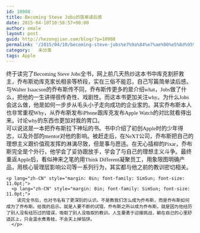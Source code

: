 ```yaml
---
id: 10988
title: Becoming Steve Jobs的简单读后感
date: 2015-04-10T10:58:57+00:00
author: omale
layout: post
guid: http://hezongjian.com/blog/?p=10988
permalink: '/2015/04/10/becoming-steve-jobs%e7%9a%84%e7%ae%80%e5%8d%95%e8%af%bb%e5%90%8e%e6%84%9f/'
category:   未分类
tags: Apple  
---
```

<p style="margin: 0in; font-size: 11.0pt;">
  <span lang="zh-CN" style="font-family: SimSun;">终于读完了</span><span lang="en-US" style="font-family: Calibri;">Becoming Steve Jobs</span><span lang="zh-CN" style="font-family: SimSun;">全书，网上前几天热炒这本书中库克割肝救主，乔布斯劝库克家长相亲等桥段，实在三俗不能忍，自己写篇简单读后感。</span>
</p>

<p lang="zh-CN" style="margin: 0in; font-family: SimSun; font-size: 11.0pt;">
  <p style="margin: 0in; font-size: 11.0pt;">
    <span lang="zh-CN" style="font-family: SimSun;">与</span><span lang="en-US" style="font-family: Calibri;">Walter Isaacson</span><span lang="zh-CN" style="font-family: SimSun;">的乔布斯传不同，乔布斯传更多的是介绍</span><span lang="en-US" style="font-family: Calibri;">what</span><span lang="zh-CN" style="font-family: SimSun;">，</span><span lang="en-US" style="font-family: Calibri;">Jobs</span><span lang="zh-CN" style="font-family: SimSun;">做了什么，把他的一生讲得很传奇性、戏剧性。而这本书更加关注</span><span lang="en-US" style="font-family: Calibri;">why</span><span lang="zh-CN" style="font-family: SimSun;">。为什么</span><span lang="en-US" style="font-family: Calibri;">Jobs</span><span lang="zh-CN" style="font-family: SimSun;">会这么做，他是如何一步步从毛头小子走向成功的企业家的。其实乔布斯本人也非常重视</span><span lang="en-US" style="font-family: Calibri;">Why</span><span lang="zh-CN" style="font-family: SimSun;">，从乔布斯发布</span><span lang="en-US" style="font-family: Calibri;">iPhone</span><span lang="zh-CN" style="font-family: SimSun;">跟库克发布</span><span lang="en-US" style="font-family: Calibri;">Apple Watch</span><span lang="zh-CN" style="font-family: SimSun;">的对比就看得出来。讨论</span><span lang="en-US" style="font-family: Calibri;">why</span><span lang="zh-CN" style="font-family: SimSun;">的东西也更加对我的胃口。</span>
  </p>
  
  <p lang="zh-CN" style="margin: 0in; font-family: SimSun; font-size: 11.0pt;">
    <p style="margin: 0in; font-size: 11.0pt;">
      <span lang="zh-CN" style="font-family: SimSun;">可以说这是一本把乔布斯拉下神坛的书。书中介绍了初创</span><span lang="en-US" style="font-family: Calibri;">Apple</span><span lang="zh-CN" style="font-family: SimSun;">时的少年得志，以及外部的</span><span lang="en-US" style="font-family: Calibri;">mentor</span><span lang="zh-CN" style="font-family: SimSun;">对他的影响。被赶走后，在</span><span lang="en-US" style="font-family: Calibri;">NeXT</span><span lang="zh-CN" style="font-family: SimSun;">公司，乔布斯把自己的理想主义跟价值观发挥的淋漓尽致，但是事与愿违。在无心插柳的</span><span lang="en-US" style="font-family: Calibri;">Pixar</span><span lang="zh-CN" style="font-family: SimSun;">，乔布斯完全是个外行，他学会了妥协跟放手，学会了与自己的理想主义斗争。最终重返</span><span lang="en-US" style="font-family: Calibri;">Apple</span><span lang="zh-CN" style="font-family: SimSun;">后，看似神来之笔的用</span><span lang="en-US" style="font-family: Calibri;">Think Different</span><span lang="zh-CN" style="font-family: SimSun;">凝聚员工，用象限图明确产品，用核心管理层影响公司等一系列行为，其实都与他之前的教训密切相关。</span>
    </p>
    
    <p lang="zh-CN" style="margin: 0in; font-family: SimSun; font-size: 11.0pt;">
      <p lang="zh-CN" style="margin: 0in; font-family: SimSun; font-size: 11.0pt;">
        读完全书后，也对书名有了更深刻的认识。不是教我们怎么成为乔布斯，而是乔布斯如何成为了乔布斯。给我的启示。就是人要不断的试错，乔布斯之所以成为乔布斯，就是因为他经历了别人没有经历过的错误，吸取了别人没吸取的教训。人生要勇于迎接挑战，躺在自己的心里舒适区上，只会温水煮青蛙，不会天上掉馅饼。
      </p>